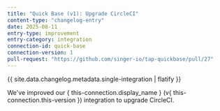 ```yaml
---
title: "Quick Base (v1): Upgrade CircleCI"
content-type: "changelog-entry"
date: 2025-08-11
entry-type: improvement
entry-category: integration
connection-id: quick-base
connection-version: 1
pull-request: "https://github.com/singer-io/tap-quickbase/pull/27"
---
```

{{ site.data.changelog.metadata.single-integration | flatify }}

We've improved our { this-connection.display_name } (v{ this-connection.this-version }) integration to upgrade CircleCI.